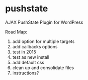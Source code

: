 # pushstate
AJAX PushState Plugin for WordPress

Road Map: 
  1. add option for multiple targets
  2. add callbacks options
  3. test in 2015
  4. test as new install
  5. add default css
  6. clean up and consolidate files
  7. instructions?
